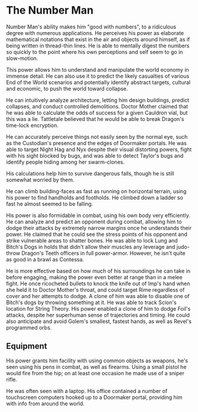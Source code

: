 # The Number Man
Number Man's ability makes him "good with numbers", to a ridiculous degree with numerous applications.  He perceives his power as elaborate mathematical notations that exist in the air and objects around himself, as if being written in thread-thin lines. He is able to mentally digest the numbers so quickly to the point where his own perceptions and self seem to go in slow-motion.

This power allows him to understand and manipulate the world economy in immense detail. He can also use it to predict the likely casualties of various End of the World scenarios and potentially identify abstract targets, cultural and economic, to push the world toward collapse.

He can intuitively analyze architecture, letting him design buildings, predict collapses, and conduct controlled demolitions. Doctor Mother claimed that he was able to calculate the odds of success for a given Cauldron vial, but this was a lie. Tattletale believed that he would be able to break Dragon's time-lock encryption.

He can accurately perceive things not easily seen by the normal eye, such as the Custodian's presence and the edges of Doormaker portals. He was able to target Night Hag and Nyx despite their visual distorting powers, fight with his sight blocked by bugs, and was able to detect Taylor's bugs and identify people hiding among her swarm-clones.

His calculations help him to survive dangerous falls, though he is still somewhat worried by them.

He can climb building-faces as fast as running on horizontal terrain, using his power to find handholds and footholds. He climbed down a ladder so fast he almost seemed to be falling.

His power is also formidable in combat, using his own body very efficiently. He can analyze and predict an opponent during combat, allowing him to dodge their attacks by extremely narrow margins once he understands their power. He claimed that he could see the stress points of his opponent and strike vulnerable areas to shatter bones. He was able to lock Lung and Bitch's Dogs in holds that didn't allow their muscles any leverage and judo-throw Dragon's Teeth officers in full power-armor. However, he isn't quite as good in a brawl as Contessa.

He is more effective based on how much of his surroundings he can take in before engaging, making the power even better at range than in a melee fight. He once ricocheted bullets to knock the knife out of Imp's hand when she held it to Doctor Mother's throat, and could target Rime regardless of cover and her attempts to dodge. A clone of him was able to disable one of Bitch's dogs by throwing something at it. He was able to track Scion's location for String Theory. His power enabled a clone of him to dodge Foil's attacks, despite her superhuman sense of trajectories and timing. He could also anticipate and avoid Golem's smallest, fastest hands, as well as Revel's programmed orbs.

## Equipment
His power grants him facility with using common objects as weapons, he's seen using his pens in combat, as well as firearms. Using a small pistol he would fire from the hip; on at least one occasion he made use of a sniper rifle.

He was often seen with a laptop. His office contained a number of touchscreen computers hooked up to a Doormaker portal, providing him with info from around the world.
